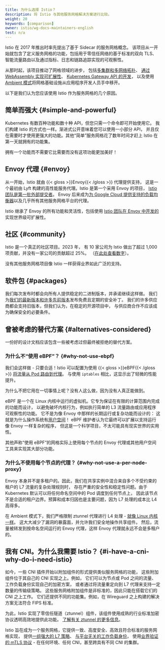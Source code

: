 ```yaml
---
title: 为什么选择 Istio？
description: 将 Istio 与其他服务网格解决方案进行比较。
weight: 20
keywords: [comparison]
owner: istio/wg-docs-maintainers-english
test: n/a
---
```


Istio 在 2017 年推出时率先提出了基于 Sidecar 的服务网格概念。
该项目从一开始就包含了定义服务网格的功能，包括用于零信任网络的基于标准的双向 TLS、
智能流量路由以及通过指标、日志和链路追踪实现的可观察性。

从那时起，该项目推动了网格领域的进步，
包括[多集群和多网络拓扑](/zh/docs/ops/deployment/deployment-models/)、
[通过 WebAssembly 实现可扩展性](/zh/docs/concepts/wasm/)、
[Kubernetes Gateway API 的开发](/zh/blog/2022/gateway-api-beta/)，
以及使用 [Ambient 模式](/zh/docs/ambient/overview/)将网格基础设施从应用程序开发人员手中移开。

以下是我们认为您应该使用 Istio 作为服务网格的几个原因。

## 简单而强大 {#simple-and-powerful}

Kubernetes 有数百种功能和数十种 API，但您只需一个命令即可开始使用它。
我们构建 Istio 的方式也一样。渐进式公开意味着您可以使用一小部分 API，
并且仅在需要时才使用更强大的功能。其他“简单”服务网格花了数年时间才赶上 Istio 在第一天就拥有的功能集。

拥有一个功能而不需要它比需要而没有这项功能更加美好！

## Envoy 代理 {#envoy}

从一开始，Istio 就由 {{< gloss >}}Envoy{{< /gloss >}} 代理提供支持，
这是一个最初由 Lyft 构建的高性能服务代理。Istio 是第一个采用 Envoy 的项目，
[Istio 团队是第一批外部提交者](https://eng.lyft.com/envoy-7-months-later-41986c2fd443)。
Envoy 后来成为[为 Google Cloud 提供支持的负载均衡器](https://cloud.google.com/load-balancing/docs/https?hl=zh-cn)以及几乎所有其他服务网格平台的代理。

Istio 继承了 Envoy 的所有功能和灵活性，包括使用
[Istio 团队在 Envoy 中开发的](/zh/blog/2020/wasm-announce/)实现世界级可扩展性。

## 社区 {#community}

Istio 是一个真正的社区项目。2023 年，
有 10 家公司为 Istio 做出了超过 1,000 项贡献，并没有一家公司的贡献超过 25%。
（[在此处查看数字](https://istio.devstats.cncf.io/d/5/companies-table?var-period_name=Last%20year&var-metric=contributions&orgId=1)）。

没有其他服务网格项目像 Istio 一样获得业界如此广泛的支持。

## 软件包 {#packages}

我们每次发布时都会向所有人提供稳定的二进制版本，并承诺继续这样做。
我们为[我们的最新版本和许多先前版本](/zh/docs/releases/supported-releases/)发布免费且定期的安全补丁。
我们的许多供应商都会支持旧版本，但我们认为，在稳定的开源项目中，
与供应商合作不应该成为确保安全的必要条件。

## 曾被考虑的替代方案 {#alternatives-considered}

一份好的设计文档应该包含一些被考虑过但最终被拒绝的替代方案。

### 为什么不“使用 eBPF”？ {#why-not-use-ebpf}

我们会这样做 - 只要合适！Istio 可以配置为使用 {{< gloss >}}eBPF{{< /gloss >}}
[将流量从 Pod 路由到代理](/zh/blog/2022/merbridge/)。
与使用 `iptables` 相比，这显示出了轻微的性能提升。

为什么不把它用在一切事情上呢？没有人这么做，因为没有人真正能做到。

eBPF 是一个在 Linux 内核中运行的虚拟机。它专为保证在有限的计算范围内完成的功能而设计，
以避免破坏内核行为，例如执行简单的 L3 流量路由或应用程序可观察性的功能。
它不是为像 Envoy 中那样的长期运行或复杂功能而设计的：
这就是为什么操作系统有[用户空间](https://en.wikipedia.org/wiki/User_space_and_kernel_space)！
eBPF 维护者认为它最终可以扩展以支持运行像 Envoy 一样复杂的程序，
但这是一个科学项目，不太可能具有现实世界的实用性。

其他声称“使用 eBPF”的网格实际上使用每个节点的 Envoy 代理或其他用户空间工具来实现其大部分功能。

### 为什么不使用每个节点的代理？ {#why-not-use-a-per-node-proxy}

Envoy 本身并不是多租户的。因此，我们在共享实例中混合来自多个不受约束的租户的 L7 流量的复杂处理规则时，
存在严重的安全性和稳定性问题。由于 Kubernetes 默认可以将任何命名空间中的 Pod 调度到任何节点上，
因此该节点不是合适的租户边界。预算和成本归因也是主要问题，因为 L7 处理的成本比 L4 高得多。

在 Ambient 模式下，我们严格限制 ztunnel 代理进行 L4 处理 - [就像 Linux 内核一样](https://blog.howardjohn.info/posts/ambient-spof/)。
这大大减少了漏洞的暴露面，并允许我们安全地操作共享组件。
然后，流量被转发到按命名空间运行的 Envoy 代理，这样 Envoy 代理就永远不会是多租户的。

## 我有 CNI。为什么我需要 Istio？ {#i-have-a-cni-why-do-i-need-istio}

如今，一些 CNI 插件开始以附加组件的形式提供类似服务网格的功能，
这些附加组件位于其自己的 CNI 实现之上。例如，
它们可以为节点或 Pod 之间的流量、工作负载身份实现自己的加密方案，
或者通过将流量重定向到 L7 代理来支持一定数量的传输级策略。
这些服务网格附加组件是非标准的，因此只能在搭载它们的 CNI 之上工作。
它们还提供不同的功能集。例如，在 Wireguard 之上构建的解决方案无法符合 FIPS 标准。

为此，Istio 实现了零信任隧道（ztunnel）组件，该组件使用成熟的行业标准加密协议透明高效地提供此功能。
[了解有关 ztunnel 的更多信息](/zh/docs/ambient/overview)。

Istio 旨在成为一个服务网格，它提供一致、高度安全、高效且符合标准的服务网格实现，
提供[一组强大的 L7 策略](/zh/docs/concepts/security/#authorization)、
[与平台无关的工作负载身份](/zh/docs/concepts/security/#istio-identity)，
使用[业界验证的 mTLS 协议](/zh/docs/concepts/security/#mutual-tls-authentication) - 在任何环境、任何 CNI，甚至跨具有不同 CNI 的集群。
